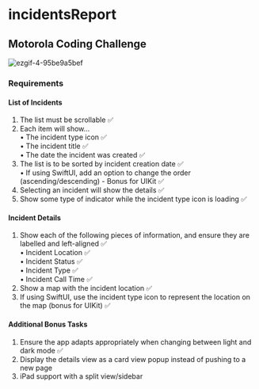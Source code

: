 # incidentsReport <br>
## Motorola Coding Challenge

![ezgif-4-95be9a5bef](https://user-images.githubusercontent.com/89708428/179428443-68cf629d-8678-4192-95fd-174240d9b271.gif)

### Requirements

#### List of Incidents

1. The list must be scrollable ✅
1. Each item will show... <br>
• The incident type icon ✅ <br> 
• The incident title ✅ <br>
• The date the incident was created ✅ <br> 
1. The list is to be sorted by incident creation date ✅ <br> 
• If using SwiftUI, add an option to change the order (ascending/descending) -
Bonus for UIKit ✅ <br> 
1. Selecting an incident will show the details ✅
1. Show some type of indicator while the incident type icon is loading ✅

#### Incident Details

1. Show each of the following pieces of information, and ensure they are labelled and
left-aligned ✅ <br>
• Incident Location ✅ <br>
• Incident Status ✅ <br> 
• Incident Type ✅ <br>
• Incident Call Time ✅ <br>
1. Show a map with the incident location ✅
1. If using SwiftUI, use the incident type icon to represent the location on the map
(bonus for UIKit) ✅

#### Additional Bonus Tasks

1. Ensure the app adapts appropriately when changing between light and dark mode ✅
1. Display the details view as a card view popup instead of pushing to a new page 
1. iPad support with a split view/sidebar
